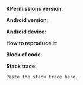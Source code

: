<!--
This is the template you may use to submit an issue.
The more information you provide, the more easily the issue will be solved.
Feel free to remove any subsection that is not related to the issue.
Any HTML comment will be stripped when the markdown is rendered, so you don't need to delete them.
-->

<!-- 
The version of KPermissions you are using. 
-->
**KPermissions version**:

<!-- 
The API level of your device/emulator. 
For example: 4.4.2 - API 19, 5.0.1 - API 21, etc... 
-->
**Android version**:

<!-- 
The device/emulator you are using. 
For example: Samsung Galaxy S4, Genymotion Emulator x86, etc...
-->
**Android device**:

<!--
The steps necessaries to reproduce it.
For example: request the CAMERA permission in landscape, rotate the device 
to portrait and it crashes.
-->
**How to reproduce it**: 

<!--
The block of code that you are using to request the permissions with KPermissions.
It can be useful either to reproduce it either to understand if you are using this library properly. 
-->
**Block of code**:

<!--
If you are getting an error in the LogCat, paste here the stack trace. 
-->
**Stack trace**:
```
Paste the stack trace here.
```

<!-- If the issue can't be reproduced easily, a demo project is well-liked. 